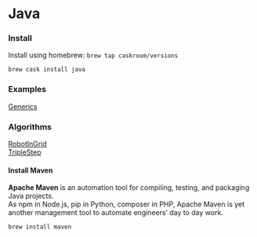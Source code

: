 # Java

### Install

Install using homebrew:
`brew tap caskroom/versions`

`brew cask install java`

### Examples

[Generics](Generics.java)

### Algorithms

[RobotInGrid](ctci/RobotInGrid.java) \
[TripleStep](ctci/TripleStep.java)

#### Install Maven
**Apache Maven** is an automation tool for compiling, testing, and packaging Java projects. \
As npm in Node.js, pip in Python, composer in PHP, Apache Maven is yet another management tool to automate engineers’ day to day work.

`brew install maven`